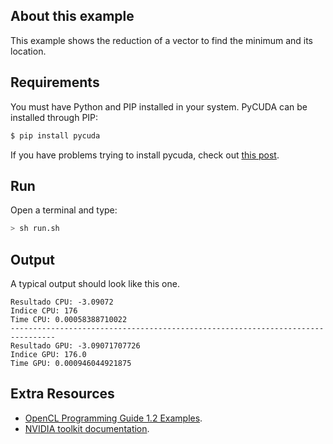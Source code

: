 ## About this example

This example shows the reduction of a vector to find the minimum and its location.

## Requirements

You must have Python and PIP installed in your system. PyCUDA can be installed through PIP:

```bash
$ pip install pycuda
```

If you have problems trying to install pycuda, check out [this post](https://wiki.tiker.net/PyCuda/Installation).

## Run

Open a terminal and type:

```bash
> sh run.sh
```

## Output
A typical output should look like this one.

```--------------------------------------------------------------------------------
Resultado CPU: -3.09072
Indice CPU: 176
Time CPU: 0.00058388710022
--------------------------------------------------------------------------------
Resultado GPU: -3.09071707726
Indice GPU: 176.0
Time GPU: 0.000946044921875

```

## Extra Resources

 * [OpenCL Programming Guide 1.2 Examples](https://github.com/bgaster/opencl-book-samples).
 * [NVIDIA toolkit documentation](https://developer.nvidia.com/cuda-toolkit).
